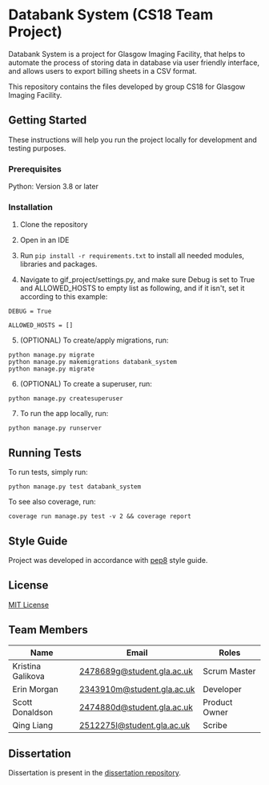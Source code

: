 # Databank System (CS18 Team Project)

Databank System is a project for Glasgow Imaging Facility, that helps to automate the process of storing data in database via user friendly interface, and allows users to export billing sheets in a CSV format.

This repository contains the files developed by group CS18 for Glasgow Imaging Facility.

## Getting Started

These instructions will help you run the project locally for development and testing purposes.

### Prerequisites

Python: Version 3.8 or later

### Installation

1. Clone the repository

2. Open in an IDE

3. Run `pip install -r requirements.txt` to install all needed modules, libraries and packages.

4. Navigate to gif_project/settings.py, and make sure Debug is set to True and ALLOWED_HOSTS to empty list as following, and if it isn't, set it according to this example:
```
DEBUG = True

ALLOWED_HOSTS = []
```
5. (OPTIONAL) To create/apply migrations, run:
```
python manage.py migrate
python manage.py makemigrations databank_system
python manage.py migrate
```
6. (OPTIONAL) To create a superuser, run:
```
python manage.py createsuperuser
```
7. To run the app locally, run:
```
python manage.py runserver
```

## Running Tests

To run tests, simply run:
```
python manage.py test databank_system
```
To see also coverage, run:
```
coverage run manage.py test -v 2 && coverage report
```

## Style Guide

Project was developed in accordance with [pep8](https://www.python.org/dev/peps/pep-0008/) style guide.

## License

[MIT License](https://choosealicense.com/licenses/mit/)


## Team Members
| Name | Email |Roles|
| ------ | ------ | ------ |
|Kristina Galikova  |2478689g@student.gla.ac.uk  |Scrum Master|
|Erin Morgan  |2343910m@student.gla.ac.uk  |Developer|
|Scott Donaldson |2474880d@student.gla.ac.uk  |Product Owner|
|Qing Liang |2512275l@student.gla.ac.uk  | Scribe |

## Dissertation

Dissertation is present in the [dissertation repository](https://stgit.dcs.gla.ac.uk/team-project-h/2021/cs18/cs18-dissertation).
